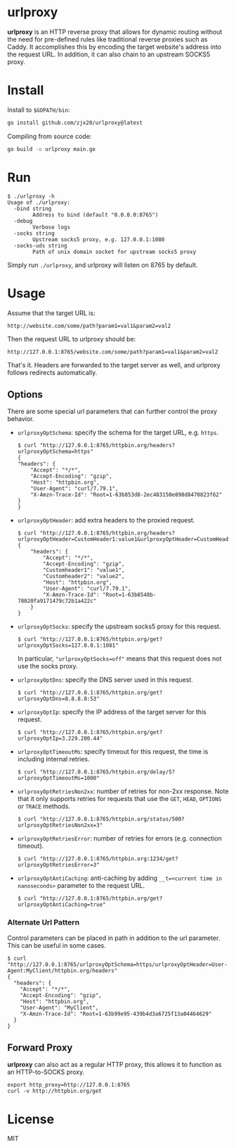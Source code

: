 urlproxy
========

**urlproxy** is an HTTP reverse proxy that allows for dynamic routing without the need for pre-defined rules like traditional reverse proxies such as Caddy. It accomplishes this by encoding the target website's address into the request URL. In addition, it can also chain to an upstream SOCKS5 proxy.

# Install

Install to `$GOPATH/bin`:

```bash
go install github.com/zjx20/urlproxy@latest
```

Compiling from source code:

```bash
go build -o urlproxy main.go
```

# Run

```shell
$ ./urlproxy -h
Usage of ./urlproxy:
  -bind string
    	Address to bind (default "0.0.0.0:8765")
  -debug
    	Verbose logs
  -socks string
    	Upstream socks5 proxy, e.g. 127.0.0.1:1080
  -socks-uds string
    	Path of unix domain socket for upstream socks5 proxy
```

Simply run `./urlproxy`, and urlproxy will listen on 8765 by default.

# Usage

Assume that the target URL is:

```
http://website.com/some/path?param1=val1&param2=val2
```

Then the request URL to urlproxy should be:

```
http://127.0.0.1:8765/website.com/some/path?param1=val1&param2=val2
```

That's it. Headers are forwarded to the target server as well, and urlproxy follows redirects automatically.

## Options

There are some special url parameters that can further control the proxy behavior.

* `urlproxyOptSchema`: specify the schema for the target URL, e.g. `https`.

    ```shell
    $ curl "http://127.0.0.1:8765/httpbin.org/headers?urlproxyOptSchema=https"
    {
    "headers": {
        "Accept": "*/*",
        "Accept-Encoding": "gzip",
        "Host": "httpbin.org",
        "User-Agent": "curl/7.79.1",
        "X-Amzn-Trace-Id": "Root=1-63b853d8-2ec483150e898d8470823f62"
    }
    }
    ```

* `urlproxyOptHeader`: add extra headers to the proxied request.

    ```shell
    $ curl "http://127.0.0.1:8765/httpbin.org/headers?urlproxyOptHeader=CustomHeader1:value1&urlproxyOptHeader=CustomHeader2:value2"
    {
        "headers": {
            "Accept": "*/*",
            "Accept-Encoding": "gzip",
            "Customheader1": "value1",
            "Customheader2": "value2",
            "Host": "httpbin.org",
            "User-Agent": "curl/7.79.1",
            "X-Amzn-Trace-Id": "Root=1-63b8548b-78020fa9171479c72b1a422c"
        }
    }
    ```

* `urlproxyOptSocks`: specify the upstream socks5 proxy for this request.

    ```shell
    $ curl "http://127.0.0.1:8765/httpbin.org/get?urlproxyOptSocks=127.0.0.1:1081"
    ```

    In particular, `"urlproxyOptSocks=off"` means that this request does not use the socks proxy.

* `urlproxyOptDns`: specify the DNS server used in this request.

    ```shell
    $ curl "http://127.0.0.1:8765/httpbin.org/get?urlproxyOptDns=8.8.8.8:53"
    ```

* `urlproxyOptIp`: specify the IP address of the target server for this request.

    ```shell
    $ curl "http://127.0.0.1:8765/httpbin.org/get?urlproxyOptIp=3.229.200.44"
    ```

* `urlproxyOptTimeoutMs`: specify timeout for this request, the time is including internal retries.

    ```shell
    $ curl "http://127.0.0.1:8765/httpbin.org/delay/5?urlproxyOptTimeoutMs=1000"
    ```

* `urlproxyOptRetriesNon2xx`: number of retries for non-2xx response. Note that it only supports retries for requests that use the `GET`, `HEAD`, `OPTIONS` or `TRACE` methods.

    ```shell
    $ curl "http://127.0.0.1:8765/httpbin.org/status/500?urlproxyOptRetriesNon2xx=3"
    ```

* `urlproxyOptRetriesError`: number of retries for errors (e.g. connection timeout).

    ```shell
    $ curl "http://127.0.0.1:8765/httpbin.org:1234/get?urlproxyOptRetriesError=3"
    ```

* `urlproxyOptAntiCaching`: anti-caching by adding `__t=<current time in nanoseconds>` parameter to the request URL.

    ```shell
    $ curl "http://127.0.0.1:8765/httpbin.org/get?urlproxyOptAntiCaching=true"
    ```

### Alternate Url Pattern

Control parameters can be placed in path in addition to the url parameter. This can be useful in some cases.

```shell
$ curl "http://127.0.0.1:8765/urlproxyOptSchema=https/urlproxyOptHeader=User-Agent:MyClient/httpbin.org/headers"
{
  "headers": {
    "Accept": "*/*",
    "Accept-Encoding": "gzip",
    "Host": "httpbin.org",
    "User-Agent": "MyClient",
    "X-Amzn-Trace-Id": "Root=1-63b99e95-439b4d3a6725f13a04464629"
  }
}
```

## Forward Proxy

**urlproxy** can also act as a regular HTTP proxy, this allows it to function as an HTTP-to-SOCKS proxy.

```shell
export http_proxy=http://127.0.0.1:8765
curl -v http://httpbin.org/get
```

# License

MIT
